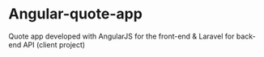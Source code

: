 # Angular-quote-app
Quote app developed with AngularJS for the front-end & Laravel for back-end API (client project)
